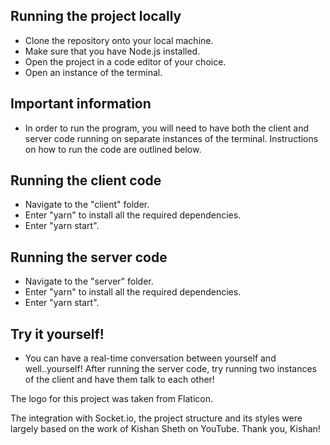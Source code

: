 ## Running the project locally 
- Clone the repository onto your local machine.
- Make sure that you have Node.js installed. 
- Open the project in a code editor of your choice.
- Open an instance of the terminal.

## Important information 
- In order to run the program, you will need to have both the client and server code running on separate instances of the terminal. Instructions on how to run the code are outlined below. 

## Running the client code
- Navigate to the "client" folder.
- Enter "yarn" to install all the required dependencies. 
- Enter "yarn start". 

## Running the server code
- Navigate to the "server" folder.
- Enter "yarn" to install all the required dependencies. 
- Enter "yarn start".

## Try it yourself! 
- You can have a real-time conversation between yourself and well..yourself! After running the server code, try running two instances of the client and have them talk to each other! 

The logo for this project was taken from Flaticon. 

The integration with Socket.io, the project structure and its styles were largely based on the work of Kishan Sheth on YouTube. Thank you, Kishan! 